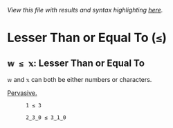*View this file with results and syntax highlighting [here](https://mlochbaum.github.io/BQN/help/lessthanorequalto.html).*

# Lesser Than or Equal To (`≤`)
    
## `𝕨 ≤ 𝕩`: Lesser Than or Equal To
    
`𝕨` and `𝕩` can both be either numbers or characters.
    
[Pervasive.](https://mlochbaum.github.io/BQN/doc/arithmetic.html#pervasion)
    
          1 ≤ 3

          2‿3‿0 ≤ 3‿1‿0

    
